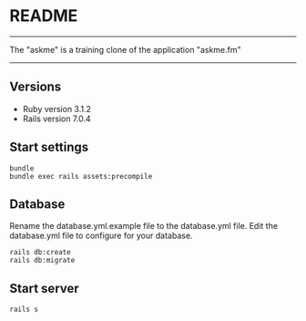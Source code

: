 # README

____

The "askme" is a training clone of the application "askme.fm"

____

## Versions

* Ruby version 3.1.2
* Rails version 7.0.4

## Start settings

```
bundle
bundle exec rails assets:precompile
```

## Database

Rename the database.yml.example file to the database.yml file.
Edit the database.yml file to configure for your database.

```
rails db:create
rails db:migrate
```

## Start server

```
rails s
```
